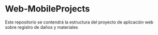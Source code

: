 # Web-MobileProjects
Este repositorio se contendrá la estructura del proyecto de aplicación web sobre registro de daños y materiales
